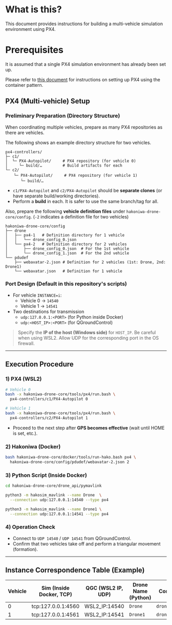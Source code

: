 # What is this?

This document provides instructions for building a multi-vehicle simulation environment using PX4.

# Prerequisites

It is assumed that a single PX4 simulation environment has already been set up.

Please refer to [this document](/docs/getting_started/container.md) for instructions on setting up PX4 using the container pattern.

## PX4 (Multi-vehicle) Setup

### Preliminary Preparation (Directory Structure)

When coordinating multiple vehicles, prepare as many PX4 repositories as there are vehicles.

The following shows an example directory structure for two vehicles.

```tree
px4-controllers/
├─ c1/
│  └─ PX4-Autopilot/     # PX4 repository (for vehicle 0)
│     └─ build/…         # Build artifacts for each
└─ c2/
　  └─ PX4-Autopilot/     # PX4 repository (for vehicle 1)
　     └─ build/…
```

*   `c1/PX4-Autopilot` and `c2/PX4-Autopilot` should be **separate clones** (or have separate build/working directories).
*   Perform a **build** in each. It is safer to use the same branch/tag for all.

Also, prepare the following **vehicle definition files** under `hakoniwa-drone-core/config`.
(`-2` indicates a definition file for two vehicles)

```tree
hakoniwa-drone-core/config
├── drone
│   ├── px4-1   # Definition directory for 1 vehicle
│   │   └── drone_config_0.json
│   └── px4-2   # Definition directory for 2 vehicles
│       ├── drone_config_0.json  # For the 1st vehicle
│       └── drone_config_1.json  # For the 2nd vehicle
└── pdudef
    ├── webavatar-2.json # Definition for 2 vehicles (1st: Drone, 2nd: Drone1)
    └── webavatar.json   # Definition for 1 vehicle
```

### Port Design (Default in this repository's scripts)

*   For vehicle `INSTANCE=i`:
    *   Vehicle 0 → `14540`
    *   Vehicle 1 → `14541`
*   Two destinations for transmission
    *   `udp:127.0.0.1:<PORT>` (for Python inside Docker)
    *   `udp:<HOST_IP>:<PORT>` (for QGroundControl)

> Specify the **IP of the host (Windows side)** for `HOST_IP`. Be careful when using WSL2.
> Allow UDP for the corresponding port in the OS firewall.

---

## Execution Procedure

### 1) PX4 (WSL2)

```bash
# Vehicle 0
bash -x hakoniwa-drone-core/tools/px4/run.bash \
  px4-controllers/c1/PX4-Autopilot 0

# Vehicle 1
bash -x hakoniwa-drone-core/tools/px4/run.bash \
  px4-controllers/c2/PX4-Autopilot 1
```

*   Proceed to the next step after **GPS becomes effective** (wait until HOME is set, etc.).

### 2) Hakoniwa (Docker)

```bash
bash hakoniwa-drone-core/docker/tools/run-hako.bash px4 \
  hakoniwa-drone-core/config/pdudef/webavatar-2.json 2
```

### 3) Python Script (Inside Docker)

```bash
cd hakoniwa-drone-core/drone_api/pymavlink

python3 -m hakosim_mavlink --name Drone  \
  --connection udp:127.0.0.1:14540 --type px4

python3 -m hakosim_mavlink --name Drone1 \
  --connection udp:127.0.0.1:14541 --type px4
```

### 4) Operation Check

*   Connect to `UDP 14540` / `UDP 14541` from QGroundControl.
*   Confirm that two vehicles take off and perform a triangular movement (formation).

---

## Instance Correspondence Table (Example)

| Vehicle | Sim (Inside Docker, TCP) | QGC (WSL2 IP, UDP) | Drone Name (Python) | Configuration File |
| -- | -- | -- | -- | -- |
| 0  | tcp:127.0.0.1:4560    | WSL2_IP:14540     | `Drone`         | `drone_config_0.json` |
| 1  | tcp:127.0.0.1:4561    | WSL2_IP:14541     | `Drone1`        | `drone_config_1.json` |
```